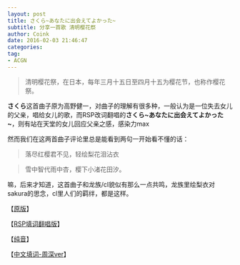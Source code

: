 ```yaml
---
layout: post
title: さくら~あなたに出会えてよかった~
subtitle: 分享一首歌 清明樱花祭
author: Coink 
date: 2016-02-03 21:46:47
categories: 
tag: 
- ACGN
---
```



>清明樱花祭，在日本，每年三月十五日至四月十五为樱花节，也称作樱花祭。

**さくら**这首曲子原为高野健一，对曲子的理解有很多种，一般认为是一位失去女儿的父亲，唱给女儿的歌，而RSP改词翻唱的**さくら\~あなたに出会えてよかった~**，则有站在天堂的女儿回应父亲之感，感染力max

然而我们在这两首曲子评论里总是能看到两句一开始看不懂的话：

> 落尽红樱君不见，轻绘梨花泪沾衣

> 雪中智代雨中杏，樱下小渚花田汐。

嘛，后来才知道，这首曲子和龙族/cl貌似有那么一点共鸣，龙族里绘梨衣对sakura的思念，cl里人们的羁绊，都是这样。

【[原版](http://music.163.com/#/m/song?id=28283665)】

【[RSP填词翻唱版](http://music.163.com/#/m/song?id=805197)】

【[纯音](http://music.163.com/#/m/song?id=805207)】

【[中文填词-周深ver](http://music.163.com/#/m/dj?id=14024018)】

